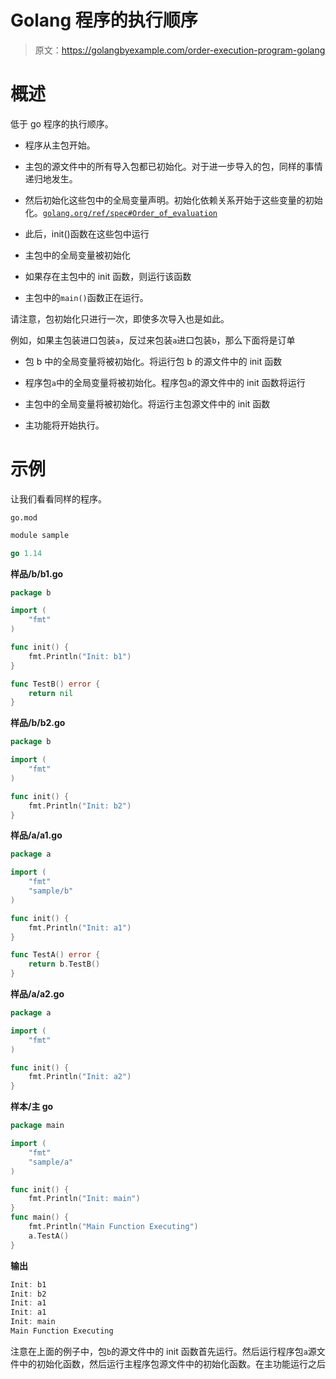 # Golang 程序的执行顺序

> 原文：<https://golangbyexample.com/order-execution-program-golang>

# **概述**

低于 go 程序的执行顺序。

*   程序从主包开始。

*   主包的源文件中的所有导入包都已初始化。对于进一步导入的包，同样的事情递归地发生。

*   然后初始化这些包中的全局变量声明。初始化依赖关系开始于这些变量的初始化。[`golang.org/ref/spec#Order_of_evaluation`](https://golang.org/ref/spec#Order_of_evaluation)

*   此后，init()函数在这些包中运行

*   主包中的全局变量被初始化

*   如果存在主包中的 init 函数，则运行该函数

*   主包中的`main()`函数正在运行。

请注意，包初始化只进行一次，即使多次导入也是如此。

例如，如果主包装进口包装`a`，反过来包装`a`进口包装`b`，那么下面将是订单

*   包 b 中的全局变量将被初始化。将运行包 b 的源文件中的 init 函数

*   程序包`a`中的全局变量将被初始化。程序包`a`的源文件中的 init 函数将运行

*   主包中的全局变量将被初始化。将运行主包源文件中的 init 函数

*   主功能将开始执行。

# **示例**

让我们看看同样的程序。

`go.mod`

```go
module sample

go 1.14
```

**样品/b/b1.go**

```go
package b

import (
	"fmt"
)

func init() {
	fmt.Println("Init: b1")
}

func TestB() error {
	return nil
}
```

**样品/b/b2.go**

```go
package b

import (
	"fmt"
)

func init() {
	fmt.Println("Init: b2")
}
```

**样品/a/a1.go**

```go
package a

import (
	"fmt"
	"sample/b"
)

func init() {
	fmt.Println("Init: a1")
}

func TestA() error {
	return b.TestB()
}
```

**样品/a/a2.go**

```go
package a

import (
	"fmt"
)

func init() {
	fmt.Println("Init: a2")
}
```

**样本/主 go**

```go
package main

import (
	"fmt"
	"sample/a"
)

func init() {
	fmt.Println("Init: main")
}
func main() {
	fmt.Println("Main Function Executing")
	a.TestA()
}
```

**输出**

```go
Init: b1
Init: b2
Init: a1
Init: a1
Init: main
Main Function Executing
```

注意在上面的例子中，包`b`的源文件中的 init 函数首先运行。然后运行程序包`a`源文件中的初始化函数，然后运行主程序包源文件中的初始化函数。在主功能运行之后